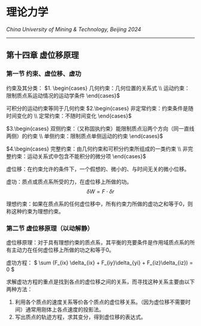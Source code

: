 # 理论力学

*China University of Mining & Technology, Beijing 2024*  

-------------

## 第十四章 虚位移原理  

### 第一节 约束、虚位移、虚功  

约束及其分类：
$1. \begin{cases}
    几何约束：几何位置的关系式 \\
    运动约束：限制质点系运动情况的运动学条件
\end{cases}$  

可积分的运动约束等同于几何约束
$2.\begin{cases}
    非定常约束：约束条件是随时间变化的 \\
    定常约束：不随时间变化
\end{cases}$  

$3.\begin{cases}
    双侧约束：（又称固执约束）能限制质点沿两个方向（同一直线两侧）的约束 \\
    单侧约束：限制质点单侧运动的约束
\end{cases}$  

$4.\begin{cases}
    完整约束：由几何约束和可积分约束所组成的一类约束 \\
    非完整约束：运动关系式中包含不能积分的微分项
\end{cases}$  

虚位移：在约束允许的条件下，一个假想的、微小的、与时间无关的微小位移。  

虚功：质点或质点系所受的力，在虚位移上所做的功。
$$ \delta W = F \cdot \delta r $$  

理想约束：如果在质点系的任何虚位移中，所有约束力所做的虚功之和等于0，则称这种约束为理想约束。

### 第二节 虚位移原理（以动解静）  

虚位移原理：对于具有理想约束的质点系，其平衡的充要条件是作用域质点系的所有主动力在任何虚位移上所做的功之和等于0。  

虚功方程： $ \sum (F_{ix} \delta_{ix} + F_{iy}\delta_{yi} + F_{iz}\delta_{iz}) = 0 $  

求解虚功方程的重点是找到各点的虚位移之间的关系，而寻找这种关系主要由以下两种方法：
1. 利用各个质点的速度关系等价各个质点的虚位移关系。（因为虚位移不需要时间）通常用刚体上各点速度的投影法。
2. 写出质点的轨迹方程，求其变分，得到虚位移的表达式。